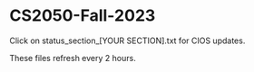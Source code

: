 # CS2050-Fall-2023

Click on status_section_[YOUR SECTION].txt for CIOS updates.

These files refresh every 2 hours.
